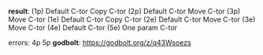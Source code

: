 **result**:
(1p)
Default C-tor
Copy C-tor
(2p)
Default C-tor
Move C-tor
(3p)
Move C-tor
(1e)
Default C-tor
Copy C-tor
(2e)
Default C-tor
Move C-tor
(3e)
Move C-tor
(4e)
Default C-tor
(5e)
One param C-tor

errors:
4p
5p
**godbolt**: https://godbolt.org/z/q43Wsoezs